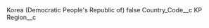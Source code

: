 <?xml version="1.0" encoding="UTF-8"?>
<CustomMetadata xmlns="http://soap.sforce.com/2006/04/metadata" xmlns:xsi="http://www.w3.org/2001/XMLSchema-instance" xmlns:xsd="http://www.w3.org/2001/XMLSchema">
    <label>Korea (Democratic People&apos;s Republic of)</label>
    <protected>false</protected>
    <values>
        <field>Country_Code__c</field>
        <value xsi:type="xsd:string">KP</value>
    </values>
    <values>
        <field>Region__c</field>
        <value xsi:nil="true"/>
    </values>
</CustomMetadata>
